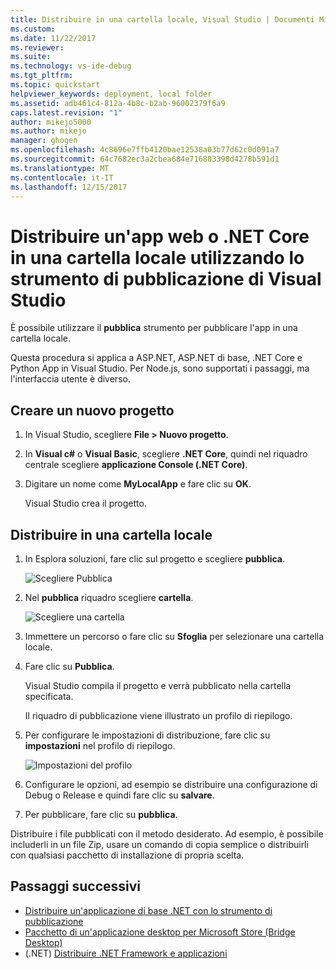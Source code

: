 ```yaml
---
title: Distribuire in una cartella locale, Visual Studio | Documenti Microsoft
ms.custom: 
ms.date: 11/22/2017
ms.reviewer: 
ms.suite: 
ms.technology: vs-ide-debug
ms.tgt_pltfrm: 
ms.topic: quickstart
helpviewer_keywords: deployment, local folder
ms.assetid: adb461c4-812a-4b8c-b2ab-96002379f6a9
caps.latest.revision: "1"
author: mikejo5000
ms.author: mikejo
manager: ghogen
ms.openlocfilehash: 4c8696e7ffb4120bae12538a03b77d62c0d091a7
ms.sourcegitcommit: 64c7682ec3a2cbea684e716803398d4278b591d1
ms.translationtype: MT
ms.contentlocale: it-IT
ms.lasthandoff: 12/15/2017
---
```

# <a name="deploy-a-web-app-or-net-core-app-to-a-local-folder-using-the-visual-studio-publish-tool"></a>Distribuire un'app web o .NET Core in una cartella locale utilizzando lo strumento di pubblicazione di Visual Studio

È possibile utilizzare il **pubblica** strumento per pubblicare l'app in una cartella locale. 

Questa procedura si applica a ASP.NET, ASP.NET di base, .NET Core e Python App in Visual Studio. Per Node.js, sono supportati i passaggi, ma l'interfaccia utente è diverso.

## <a name="create-a-new-project"></a>Creare un nuovo progetto 

1. In Visual Studio, scegliere **File > Nuovo progetto**.

1. In **Visual c#** o **Visual Basic**, scegliere **.NET Core**, quindi nel riquadro centrale scegliere **applicazione Console (.NET Core)**.

1. Digitare un nome come **MyLocalApp** e fare clic su **OK**.

    Visual Studio crea il progetto.

## <a name="deploy-to-a-local-folder"></a>Distribuire in una cartella locale

1. In Esplora soluzioni, fare clic sul progetto e scegliere **pubblica**.

    ![Scegliere Pubblica](../deployment/media/quickstart-publish.png "scegliere pubblica")

1. Nel **pubblica** riquadro scegliere **cartella**.

    ![Scegliere una cartella](../deployment/media/quickstart-publish-folder.png "scegliere cartella")

1. Immettere un percorso o fare clic su **Sfoglia** per selezionare una cartella locale.

1. Fare clic su **Pubblica**.

    Visual Studio compila il progetto e verrà pubblicato nella cartella specificata.

    Il riquadro di pubblicazione viene illustrato un profilo di riepilogo.

1. Per configurare le impostazioni di distribuzione, fare clic su **impostazioni** nel profilo di riepilogo.

    ![Impostazioni del profilo](../deployment/media/quickstart-profile-settings.png "impostazioni del profilo") 

1. Configurare le opzioni, ad esempio se distribuire una configurazione di Debug o Release e quindi fare clic su **salvare**.

1. Per pubblicare, fare clic su **pubblica**.

Distribuire i file pubblicati con il metodo desiderato. Ad esempio, è possibile includerli in un file Zip, usare un comando di copia semplice o distribuirli con qualsiasi pacchetto di installazione di propria scelta.

## <a name="next-steps"></a>Passaggi successivi

- [Distribuire un'applicazione di base .NET con lo strumento di pubblicazione](https://docs.microsoft.com/en-us/dotnet/core/deploying/deploy-with-vs)
- [Pacchetto di un'applicazione desktop per Microsoft Store (Bridge Desktop)](https://docs.microsoft.com/en-us/windows/uwp/porting/desktop-to-uwp-packaging-dot-net)
- (.NET) [Distribuire .NET Framework e applicazioni](https://docs.microsoft.com/en-us/dotnet/framework/deployment/)
